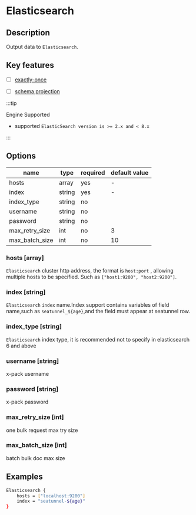 # Elasticsearch

## Description

Output data to `Elasticsearch`.

## Key features

- [ ] [exactly-once](key-features.md)

- [ ] [schema projection](key-features.md)

:::tip

Engine Supported

* supported  `ElasticSearch version is >= 2.x and < 8.x`

:::

## Options

| name              | type   | required | default value | 
|-------------------| ------ | -------- |---------------|
| hosts             | array  | yes      | -             |
| index             | string | yes      | -             |
| index_type        | string | no       |               |
| username          | string | no       |               |
| password          | string | no       |               | 
| max_retry_size    | int    | no       | 3             |
| max_batch_size    | int    | no       | 10            |



### hosts [array]
`Elasticsearch` cluster http address, the format is `host:port` , allowing multiple hosts to be specified. Such as `["host1:9200", "host2:9200"]`.

### index [string]
`Elasticsearch`  `index` name.Index support contains variables of field name,such as `seatunnel_${age}`,and the field must appear at seatunnel row.

### index_type [string]
`Elasticsearch` index type, it is recommended not to specify in elasticsearch 6 and above

### username [string]
x-pack username

### password [string]
x-pack password

### max_retry_size [int]
one bulk request max try size

### max_batch_size [int]
batch bulk doc max size

## Examples
```bash
Elasticsearch {
    hosts = ["localhost:9200"]
    index = "seatunnel-${age}"
}
```
